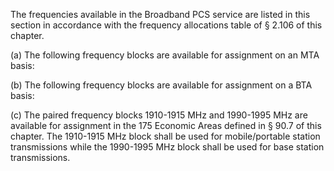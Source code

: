 The frequencies available in the Broadband PCS service are listed in this section in accordance with the frequency allocations table of § 2.106 of this chapter.

(a) The following frequency blocks are available for assignment on an MTA basis:
              

(b) The following frequency blocks are available for assignment on a BTA basis:
              

(c) The paired frequency blocks 1910-1915 MHz and 1990-1995 MHz are available for assignment in the 175 Economic Areas defined in § 90.7 of this chapter. The 1910-1915 MHz block shall be used for mobile/portable station transmissions while the 1990-1995 MHz block shall be used for base station transmissions.

